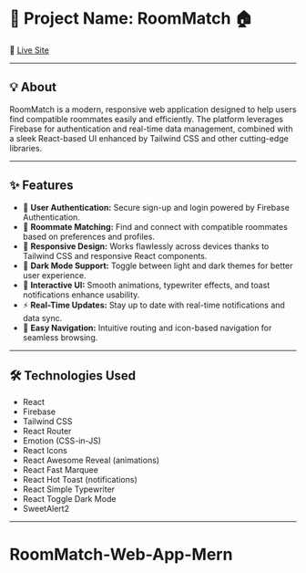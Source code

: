 # 🚪 Project Name: RoomMatch 🏠

🔗 [Live Site](https://roommatch-find-roommate.netlify.app/)

---

## 💡 About

RoomMatch is a modern, responsive web application designed to help users find compatible roommates easily and efficiently. The platform leverages Firebase for authentication and real-time data management, combined with a sleek React-based UI enhanced by Tailwind CSS and other cutting-edge libraries.

---

## ✨ Features

- 🔐 **User Authentication:** Secure sign-up and login powered by Firebase Authentication.
- 🤝 **Roommate Matching:** Find and connect with compatible roommates based on preferences and profiles.
- 📱 **Responsive Design:** Works flawlessly across devices thanks to Tailwind CSS and responsive React components.
- 🌙 **Dark Mode Support:** Toggle between light and dark themes for better user experience.
- 🎨 **Interactive UI:** Smooth animations, typewriter effects, and toast notifications enhance usability.
- ⚡ **Real-Time Updates:** Stay up to date with real-time notifications and data sync.
- 🧭 **Easy Navigation:** Intuitive routing and icon-based navigation for seamless browsing.

---

## 🛠️ Technologies Used

- React
- Firebase
- Tailwind CSS
- React Router
- Emotion (CSS-in-JS)
- React Icons
- React Awesome Reveal (animations)
- React Fast Marquee
- React Hot Toast (notifications)
- React Simple Typewriter
- React Toggle Dark Mode
- SweetAlert2

---
# RoomMatch-Web-App-Mern
